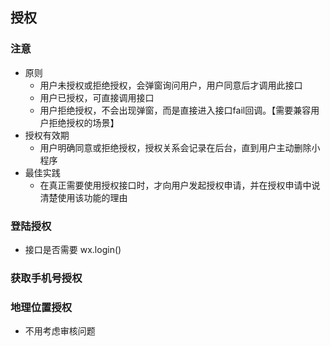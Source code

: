 ## 授权
### 注意
- 原则
  - 用户未授权或拒绝授权，会弹窗询问用户，用户同意后才调用此接口
  - 用户已授权，可直接调用接口
  - 用户拒绝授权，不会出现弹窗，而是直接进入接口fail回调。【需要兼容用户拒绝授权的场景】
- 授权有效期
  - 用户明确同意或拒绝授权，授权关系会记录在后台，直到用户主动删除小程序
- 最佳实践
  - 在真正需要使用授权接口时，才向用户发起授权申请，并在授权申请中说清楚使用该功能的理由

### 登陆授权
- 接口是否需要
wx.login()

### 获取手机号授权

### 地理位置授权
- 不用考虑审核问题
